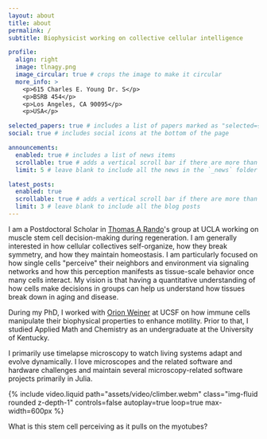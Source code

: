 ```yaml
---
layout: about
title: about
permalink: /
subtitle: Biophysicist working on collective cellular intelligence

profile:
  align: right
  image: tlnagy.png
  image_circular: true # crops the image to make it circular
  more_info: >
    <p>615 Charles E. Young Dr. S</p>
    <p>BSRB 454</p>
    <p>Los Angeles, CA 90095</p>
    <p>USA</p>

selected_papers: true # includes a list of papers marked as "selected={true}"
social: true # includes social icons at the bottom of the page

announcements:
  enabled: true # includes a list of news items
  scrollable: true # adds a vertical scroll bar if there are more than 3 news items
  limit: 5 # leave blank to include all the news in the `_news` folder

latest_posts:
  enabled: true
  scrollable: true # adds a vertical scroll bar if there are more than 3 new posts items
  limit: 3 # leave blank to include all the blog posts
---
```


I am a Postdoctoral Scholar in [Thomas A Rando](https://randolab.healthsciences.ucla.edu/)'s group at UCLA working on muscle stem cell decision-making during regeneration. I am generally interested in how cellular collectives self-organize, how they break symmetry, and how they maintain homeostasis. I am particularly focused on how single cells "perceive" their neighbors and environment via signaling networks and how this perception manifests as tissue-scale behavior once many cells interact. My vision is that having a quantitative understanding of how cells make decisions in groups can help us understand how tissues break down in aging and disease. 

During my PhD, I worked with [Orion Weiner](https://weinerlab.com) at UCSF on how immune cells manipulate their biophysical properties to enhance motility. Prior to that, I studied Applied Math and Chemistry as an undergraduate at the University of Kentucky.

I primarily use timelapse microscopy to watch living systems adapt and evolve dynamically. I love microscopes and the related software and hardware challenges and maintain several microscopy-related software projects primarily in Julia.

{% include video.liquid path="assets/video/climber.webm" class="img-fluid rounded z-depth-1" controls=false autoplay=true loop=true max-width=600px %}
<div class="caption" style="max-width: 600px">
    What is this stem cell perceiving as it pulls on the myotubes?
</div>
